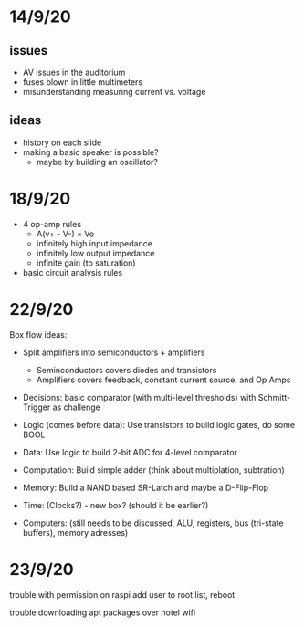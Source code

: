 # 14/9/20

## issues
- AV issues in the auditorium
- fuses blown in little multimeters
- misunderstanding measuring current vs. voltage

## ideas
- history on each slide
- making a basic speaker is possible?
	- maybe by building an oscillator?

# 18/9/20

- 4 op-amp rules
	- A(v+ - V-) = Vo
	- infinitely high input impedance
	- infinitely low output impedance
	- infinite gain (to saturation)
- basic circuit analysis rules


# 22/9/20

Box flow ideas:

- Split amplifiers into semiconductors + amplifiers
  - Seminconductors covers diodes and transistors
  - Amplifiers covers feedback, constant current source, and Op Amps

- Decisions: basic comparator (with multi-level thresholds) with Schmitt-Trigger as challenge

- Logic (comes before data): Use transistors to build logic gates, do some BOOL

- Data: Use logic to build 2-bit ADC for 4-level comparator

- Computation: Build simple adder (think about multiplation, subtration)

- Memory: Build a NAND based SR-Latch and maybe a D-Flip-Flop

- Time: (Clocks?) - new box? (should it be earlier?)

- Computers: (still needs to be discussed, ALU, registers, bus (tri-state buffers), memory adresses)


# 23/9/20

trouble with permission on raspi
add user to root list, reboot

trouble downloading apt packages over hotel wifi

